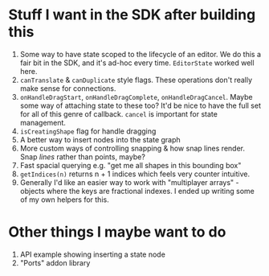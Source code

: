 # Stuff I want in the SDK after building this

1. Some way to have state scoped to the lifecycle of an editor. We do this a fair bit in the SDK, and it's ad-hoc every time. `EditorState` worked well here.
2. `canTranslate` & `canDuplicate` style flags. These operations don't really make sense for connections.
3. `onHandleDragStart`, `onHandleDragComplete`, `onHandleDragCancel`. Maybe some way of attaching state to these too? It'd be nice to have the full set for all of this genre of callback. `cancel` is important for state management.
4. `isCreatingShape` flag for handle dragging
5. A better way to insert nodes into the state graph
6. More custom ways of controlling snapping & how snap lines render. Snap _lines_ rather than points, maybe?
7. Fast spacial querying e.g. "get me all shapes in this bounding box"
8. `getIndices(n)` returns n + 1 indices which feels very counter intuitive.
9. Generally I'd like an easier way to work with "multiplayer arrays" - objects where the keys are fractional indexes. I ended up writing some of my own helpers for this.

# Other things I maybe want to do

1. API example showing inserting a state node
2. "Ports" addon library
